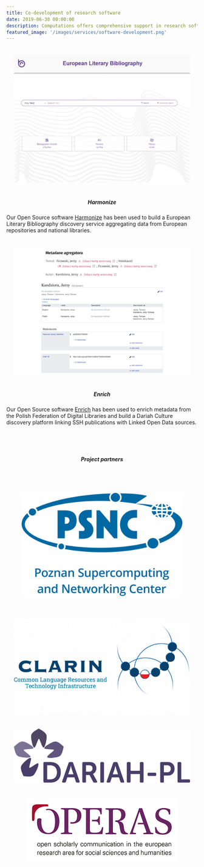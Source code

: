```yaml
---
title: Co-development of research software
date: 2019-06-30 00:00:00
description: Computations offers comprehensive support in research software development. In various projects <a href="/people/">our team</a> has developed a diverse portfolio of tools that can be adapted to your needs, streamlined into pipelines and integrated into existing workflows. Tools themselves are Open Source and available on <a href="https://github.com/CHC-Computations">GitHub</a>.
featured_image: '/images/services/software-development.png'
---
```


<div class="page-blog">
    <div class="wrap grid__2-col">
        <div>
            <div style="padding: 20px">
                <a href="https://github.com/CHC-Computations/Harmonize">
                    <img src="/images/tools/harmonize.png">
                </a>
            </div>
            <h5 class="post__title subtitle--bold" style="text-align: center; margin-top: 20px;">Harmonize</h5>
            <p>Our Open Source software <a href="https://github.com/CHC-Computations/Harmonize">Harmonize</a> has been used to build a European Literary Bibliography discovery service aggregating data from European repositories and national libraries.</p>
        </div>
        <div>
            <div style="padding: 20px">
                <a href="https://github.com/CHC-Computations/Enrich">
                    <img src="/images/tools/enrich.png">
                </a> 
            </div>
            <h5 class="post__title subtitle--bold" style="text-align: center; margin-top: 20px;">Enrich</h5>
            <p>Our Open Source software <a href="https://github.com/CHC-Computations/Enrich">Enrich</a> has been used to enrich metadata from the Polish Federation of Digital Libraries and build a Dariah Culture discovery platform linking SSH publications with Linked Open Data sources.</p>
        </div>
    </div>
    <h5 class="post__title subtitle--bold" style="text-align: center; margin-bottom: 40px; margin-top: 80px;">Project partners</h5>
    <div class="wrap grid__4-col">
        <div style="padding: 40px; display: flex; justify-content: center; align-items: center;">
            <img src="/images/partners_logos/PSNC_logo_niebieskie_tekst_RGB_.png">
        </div>
        <div style="padding: 20px; display: flex; justify-content: center; align-items: center;">
            <img src="/images/partners_logos/Logo-eps-long-CLARIN-sub-700x376.png">
        </div>
        <div style="padding: 20px; display: flex; justify-content: center; align-items: center;">
            <img src="/images/partners_logos/DARIAH-PL-Logo-no-tagline-RGB.png">
        </div>
        <div style="padding: 20px; display: flex; justify-content: center; align-items: center;">
            <img src="/images/partners_logos/operas_logo_trasparente_mini.png">
        </div>
    </div>
</div>



